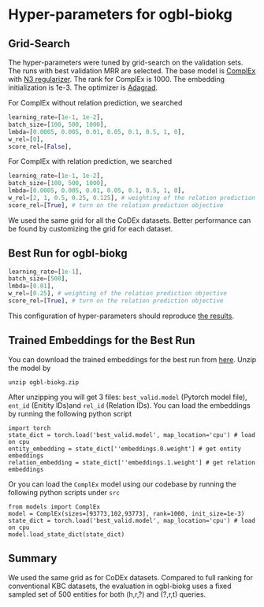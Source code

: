 # Hyper-parameters for ogbl-biokg
## Grid-Search
The hyper-parameters were tuned by grid-search on the validation sets. The runs with best validation MRR are selected. The base model is [ComplEx](https://www.jmlr.org/papers/volume18/16-563/16-563.pdf) with [N3 regularizer](https://arxiv.org/pdf/1806.07297.pdf). The rank for ComplEx is 1000. The embedding initialization is 1e-3. The optimizer is [Adagrad](https://pytorch.org/docs/stable/generated/torch.optim.Adagrad.html).

For ComplEx without relation prediction, we searched
```python
learning_rate=[1e-1, 1e-2],
batch_size=[100, 500, 1000],
lmbda=[0.0005, 0.005, 0.01, 0.05, 0.1, 0.5, 1, 0],
w_rel=[0],
score_rel=[False], 
```

For ComplEx with relation prediction, we searched
```python
learning_rate=[1e-1, 1e-2],
batch_size=[100, 500, 1000],
lmbda=[0.0005, 0.005, 0.01, 0.05, 0.1, 0.5, 1, 0],
w_rel=[2, 1, 0.5, 0.25, 0.125], # weighting of the relation prediction objective
score_rel=[True], # turn on the relation prediction objective
```
We used the same grid for all the CoDEx datasets. Better performance can be found by customizing the grid for each dataset.

## Best Run for ogbl-biokg
```python
learning_rate=[1e-1],
batch_size=[500],
lmbda=[0.01],
w_rel=[0.25], # weighting of the relation prediction objective
score_rel=[True], # turn on the relation prediction objective
```
This configuration of hyper-parameters should reproduce [the results](https://github.com/facebookresearch/ssl-relation-prediction#ogbl-biokg).

## Trained Embeddings for the Best Run
You can download the trained embeddings for the best run from [here](https://dl.fbaipublicfiles.com/ssl-relation-prediction/complex/ogbl-biokg.zip). Unzip the model by
```
unzip ogbl-biokg.zip
```
After unzipping you will get 3 files: `best_valid.model` (Pytorch model file), `ent_id` (Enitity IDs)and `rel_id` (Relation IDs). You can load the embeddings by running the following python script
```
import torch
state_dict = torch.load('best_valid.model', map_location='cpu') # load on cpu
entity_embedding = state_dict[''embeddings.0.weight'] # get entity embeddings
relation_embedding = state_dict[''embeddings.1.weight'] # get relation embeddings
``` 
Or you can load the `ComplEx` model using our codebase by running the following python scripts under `src`
```
from models import ComplEx
model = ComplEx(sizes=[93773,102,93773], rank=1000, init_size=1e-3)
state_dict = torch.load('best_valid.model', map_location='cpu') # load on cpu
model.load_state_dict(state_dict)
```

## Summary
We used the same grid as for CoDEx datasets. Compared to full ranking for conventional KBC datasets, the evaluation in ogbl-biokg uses a fixed sampled set of 500 entities for both (h,r,?) and (?,r,t) queries. 